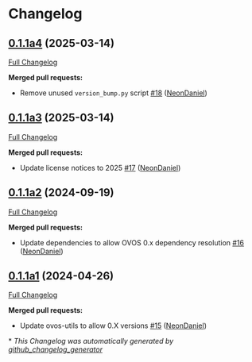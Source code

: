 # Changelog

## [0.1.1a4](https://github.com/NeonGeckoCom/neon-phal-plugin-fan/tree/0.1.1a4) (2025-03-14)

[Full Changelog](https://github.com/NeonGeckoCom/neon-phal-plugin-fan/compare/0.1.1a3...0.1.1a4)

**Merged pull requests:**

- Remove unused `version_bump.py` script [\#18](https://github.com/NeonGeckoCom/neon-phal-plugin-fan/pull/18) ([NeonDaniel](https://github.com/NeonDaniel))

## [0.1.1a3](https://github.com/NeonGeckoCom/neon-phal-plugin-fan/tree/0.1.1a3) (2025-03-14)

[Full Changelog](https://github.com/NeonGeckoCom/neon-phal-plugin-fan/compare/0.1.1a2...0.1.1a3)

**Merged pull requests:**

- Update license notices to 2025 [\#17](https://github.com/NeonGeckoCom/neon-phal-plugin-fan/pull/17) ([NeonDaniel](https://github.com/NeonDaniel))

## [0.1.1a2](https://github.com/NeonGeckoCom/neon-phal-plugin-fan/tree/0.1.1a2) (2024-09-19)

[Full Changelog](https://github.com/NeonGeckoCom/neon-phal-plugin-fan/compare/0.1.1a1...0.1.1a2)

**Merged pull requests:**

- Update dependencies to allow OVOS 0.x dependency resolution [\#16](https://github.com/NeonGeckoCom/neon-phal-plugin-fan/pull/16) ([NeonDaniel](https://github.com/NeonDaniel))

## [0.1.1a1](https://github.com/NeonGeckoCom/neon-phal-plugin-fan/tree/0.1.1a1) (2024-04-26)

[Full Changelog](https://github.com/NeonGeckoCom/neon-phal-plugin-fan/compare/0.1.0...0.1.1a1)

**Merged pull requests:**

- Update ovos-utils to allow 0.X versions [\#15](https://github.com/NeonGeckoCom/neon-phal-plugin-fan/pull/15) ([NeonDaniel](https://github.com/NeonDaniel))



\* *This Changelog was automatically generated by [github_changelog_generator](https://github.com/github-changelog-generator/github-changelog-generator)*
